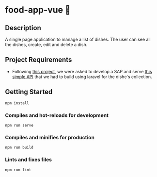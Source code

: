 # food-app-vue :shallow_pan_of_food:

## Description
A single page application to manage a list of dishes. The user can see all the dishes, create, edit and delete a dish.

## Project Requirements
- Following [this project](https://github.com/vanessacor/foodApp), we were asked to develop a SAP and serve [this simple API](https://github.com/vanessacor/food-api) that we had to build using laravel for the dishe's collection.

## Getting Started
```
npm install
```

### Compiles and hot-reloads for development
```
npm run serve
```

### Compiles and minifies for production
```
npm run build
```

### Lints and fixes files
```
npm run lint
```

